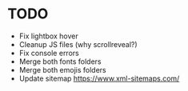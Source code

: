 # TODO

- Fix lightbox hover
- Cleanup JS files (why scrollreveal?)
- Fix console errors
- Merge both fonts folders
- Merge both emojis folders
- Update sitemap https://www.xml-sitemaps.com/
